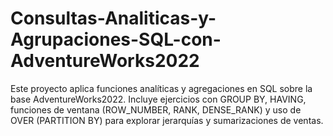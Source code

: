 # Consultas-Analiticas-y-Agrupaciones-SQL-con-AdventureWorks2022
Este proyecto aplica funciones analíticas y agregaciones en SQL sobre la base AdventureWorks2022. Incluye ejercicios con GROUP BY, HAVING, funciones de ventana (ROW_NUMBER, RANK, DENSE_RANK) y uso de OVER (PARTITION BY) para explorar jerarquías y sumarizaciones de ventas.
